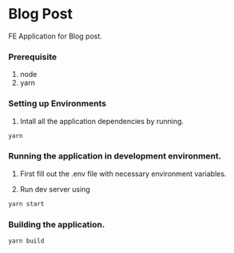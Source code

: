 # Blog Post
FE Application for Blog post.

### Prerequisite
1. node
2. yarn

### Setting up Environments
1. Intall all the application dependencies by running.

``` sh
yarn
```

### Running the application in development environment.
1. First fill out the .env file with necessary environment variables.

2. Run dev server using

``` sh
yarn start
```

### Building the application.

``` sh
yarn build
```

